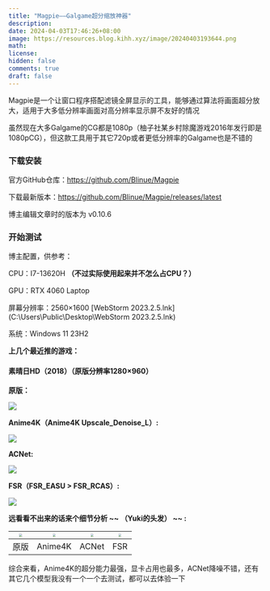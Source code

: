 ```yaml
---
title: "Magpie——Galgame超分缩放神器"
description: 
date: 2024-04-03T17:46:26+08:00
image: https://resources.blog.kihh.xyz/image/20240403193644.png
math: 
license: 
hidden: false
comments: true
draft: false
---
```


Magpie是一个让窗口程序搭配滤镜全屏显示的工具，能够通过算法将画面超分放大，适用于大多低分辨率画面对高分辨率显示屏不友好的情况

虽然现在大多Galgame的CG都是1080p（柚子社某乡村除魔游戏2016年发行即是1080pCG），但这款工具用于其它720p或者更低分辨率的Galgame也是不错的

### 下载安装

官方GitHub仓库：https://github.com/Blinue/Magpie

下载最新版本：https://github.com/Blinue/Magpie/releases/latest

博主编辑文章时的版本为 v0.10.6

### 开始测试

博主配置，供参考：

CPU：I7-13620H **（不过实际使用起来并不怎么占CPU？）**

GPU：RTX 4060 Laptop

屏幕分辨率：2560×1600 [WebStorm 2023.2.5.lnk](C:\Users\Public\Desktop\WebStorm 2023.2.5.lnk) 

系统：Windows 11 23H2



**上几个最近推的游戏：**

#### 素晴日HD（2018）（原版分辨率1280×960）

**原版：**

![](https://resources.blog.kihh.xyz/image/20240403181300.png)

**Anime4K（Anime4K Upscale_Denoise_L）:**

![](https://resources.blog.kihh.xyz/image/20240403181441.png)

**ACNet:**

![](https://resources.blog.kihh.xyz/image/20240403181547.png)

**FSR（FSR_EASU > FSR_RCAS）:**

![](https://resources.blog.kihh.xyz/image/20240403182034.png)

**远看看不出来的话来个细节分析 ~~ （Yuki的头发） ~~ :**

| <img src="https://resources.blog.kihh.xyz/image/20240403184919.png" style="zoom:33%;" /> | <img src="https://resources.blog.kihh.xyz/image/20240403185030.png" style="zoom: 33%;" /> | <img src="https://resources.blog.kihh.xyz/image/20240403185056.png" style="zoom:33%;" /> | <img src="https://resources.blog.kihh.xyz/image/20240403185121.png" style="zoom:33%;" /> |
| ------------------------------------------------------------ | ------------------------------------------------------------ | ------------------------------------------------------------ | ------------------------------------------------------------ |
| 原版                                                         | Anime4K                                                      | ACNet                                                        | FSR                                                          |

综合来看，Anime4K的超分能力最强，显卡占用也最多，ACNet降噪不错，还有其它几个模型我没有一个一个去测试，都可以去体验一下
